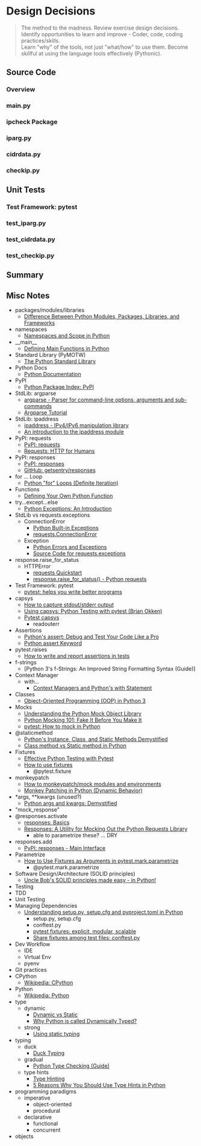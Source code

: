 # Design Decisions

> The method to the madness.  Review exercise design decisions.<br/>
> Identify opportunities to learn and improve - Coder, code, coding practices/skills.<br/>
> Learn "why" of the tools, not just "what/how" to use them.  Become skillful at using the language tools effectively (Pythonic).

## Source Code

### Overview

### main.py

### ipcheck Package

### iparg.py

### cidrdata.py

### checkip.py

## Unit Tests

### Test Framework: pytest

### test_iparg.py

### test_cidrdata.py

### test_checkip.py

## Summary

## Misc Notes

- packages/modules/libraries
  - [Difference Between Python Modules, Packages, Libraries, and Frameworks](https://learnpython.com/blog/python-modules-packages-libraries-frameworks/)
- namespaces
  - [Namespaces and Scope in Python](https://realpython.com/python-namespaces-scope/)
- \_\_main\_\_
  - [Defining Main Functions in Python](https://realpython.com/python-main-function/)
- Standard Library (PyMOTW)
  - [The Python Standard Library](https://docs.python.org/3.9/library/)
- Python Docs
  - [Python Documentation](https://docs.python.org/3.9/)
- PyPI
  - [Python Package Index: PyPI](https://pypi.org/)
- StdLib: argparse
  - [argparse - Parser for command-line options, arguments and sub-commands](https://docs.python.org/3.9/library/argparse.html)
  - [Argparse Tutorial](https://docs.python.org/3.9/howto/argparse.html#id1)
- StdLib: ipaddress
  - [ipaddress - IPv4/IPv6 manipulation library](https://docs.python.org/3.9/library/ipaddress.html)
  - [An introduction to the ipaddress module](https://docs.python.org/3.9/howto/ipaddress.html#ipaddress-howto)
- PyPI: requests
  - [PyPI: requests](https://pypi.org/project/requests/)
  - [Requests: HTTP for Humans](https://requests.readthedocs.io/en/latest/)
- PyPI: responses
  - [PyPI: responses](https://pypi.org/project/responses/)
  - [GitHub: getsentry/responses](https://github.com/getsentry/responses)
- for ... Loop
  - [Python "for" Loops (Definite Iteration)](https://realpython.com/python-for-loop/)
- Functions
  - [Defining Your Own Python Function](https://realpython.com/defining-your-own-python-function/)
- try...except...else
  - [Python Exceptions: An Introduction](https://realpython.com/python-exceptions/)
- StdLib vs requests.exceptions
  - ConnectionError
    - [Python Built-in Exceptions](https://realpython.com/python-exceptions/)
    - [requests.ConnectionError](https://requests.readthedocs.io/en/latest/api/#requests.ConnectionError)
  - Exception
    - [Python Errors and Exceptions](https://docs.python.org/3.9/tutorial/errors.html)
    - [Source Code for requests.exceptions](https://requests.readthedocs.io/en/latest/_modules/requests/exceptions/)
- response.raise_for_status
  - HTTPError
    - [requests Quickstart](https://requests.readthedocs.io/en/latest/user/quickstart/)
    - [response.raise_for_status() - Python requests](https://www.geeksforgeeks.org/response-raise_for_status-python-requests/)
- Test Framework: pytest
  - [pytest: helps you write better programs](https://docs.pytest.org/en/7.1.x/)
- capsys
  - [How to capture stdout/stderr output](https://docs.pytest.org/en/7.1.x/how-to/capture-stdout-stderr.html)
  - [Using capsys: Python Testing with pytest (Brian Okken)](https://medium.com/pragmatic-programmers/using-capsys-71b7f482d00a)
  - [Pytest capsys](https://waylonwalker.com/pytest-capsys/)
    - readouterr
- Assertions
  - [Python's assert: Debug and Test Your Code Like a Pro](https://realpython.com/python-assert-statement/)
  - [Python assert Keyword](https://www.w3schools.com/python/ref_keyword_assert.asp)
- pytest.raises
  - [How to write and report assertions in tests](https://docs.pytest.org/en/7.1.x/how-to/assert.html?highlight=assert)
- f-strings
  - [Python 3's f-Strings: An Improved String Formatting Syntax (Guide)]
- Context Manager
  - with...
    - [Context Managers and Python's with Statement](https://realpython.com/python-with-statement/)
- Classes
  - [Object-Oriented Programming (OOP) in Python 3](https://realpython.com/python3-object-oriented-programming/)
- Mocks
  - [Understanding the Python Mock Object Library](https://realpython.com/python-mock-library/)
  - [Python Mocking 101: Fake It Before You Make It](https://www.fugue.co/blog/2016-02-11-python-mocking-101)
  - [pytest: How to mock in Python](https://changhsinlee.com/pytest-mock/)
- @staticmethod
  - [Python's Instance, Class, and Static Methods Demystified](https://realpython.com/instance-class-and-static-methods-demystified/)
  - [Class method vs Static method in Python](https://www.geeksforgeeks.org/class-method-vs-static-method-python/)
- Fixtures
  - [Effective Python Testing with Pytest](https://realpython.com/pytest-python-testing/)
  - [How to use fixtures](https://docs.pytest.org/en/7.1.x/how-to/fixtures.html)
    - @pytest.fixture
- monkeypatch
  - [How to monkeypatch/mock modules and environments](https://docs.pytest.org/en/7.1.x/how-to/monkeypatch.html)
  - [Monkey Patching in Python (Dynamic Behavior)](https://www.geeksforgeeks.org/monkey-patching-in-python-dynamic-behavior/)
- *args, **kwargs (unused?)
  - [Python args and kwargs: Demystified](https://realpython.com/python-kwargs-and-args/)
- "mock_response"
- @responses.activate
  - [responses: Basics](https://github.com/getsentry/responses#basics)
  - [Responses: A Utility for Mocking Out the Python Requests Library](https://morioh.com/p/fbaf641a18c7)
    - able to parametrize these? ... DRY
- responses.add
  - [PyPI: responses - Main Interface](https://pypi.org/project/responses/#main-interface)
- Parametrize
  - [How to Use Fixtures as Arguments in pytest.mark.parametrize](https://miguendes.me/how-to-use-fixtures-as-arguments-in-pytestmarkparametrize)
    - @pytest.mark.parametrize
- Software Design/Architecture (SOLID principles)
  - [Uncle Bob's SOLID principles made easy - in Python!](https://www.youtube.com/watch?v=pTB30aXS77U)
- Testing
- TDD
- Unit Testing
- Managing Dependencies
  - [Understanding setup.py, setup.cfg and pyproject.toml in Python](https://ianhopkinson.org.uk/2022/02/understanding-setup-py-setup-cfg-and-pyproject-toml-in-python/)
    - setup.py, setup.cfg
    - conftest.py
    - [pytest fixtures: explicit, modular, scalable](https://docs.pytest.org/en/6.2.x/fixture.html)
    - [Share fixtures among test files: conftest.py](https://code-maven.com/slides/python/pytest-conftest)
- Dev Workflow
  - IDE
  - Virtual Env
  - pyenv
- Git practices
- CPython
  - [Wikipedia: CPython](https://en.wikipedia.org/wiki/CPython)
- Python
  - [Wikipedia: Python](https://en.wikipedia.org/wiki/Python_(programming_language))
- type
  - dynamic
    - [Dynamic vs Static](https://realpython.com/lessons/dynamic-vs-static/)
    - [Why Python is called Dynamically Typed?](https://www.geeksforgeeks.org/why-python-is-called-dynamically-typed/)
  - strong
    - [Using static typing](https://www.futurelearn.com/info/courses/python-in-hpc/0/steps/65121#:~:text=Python%20is%20both%20a%20strongly,is%20determined%20only%20during%20runtime.)
- typing
  - duck
    - [Duck Typing](https://realpython.com/lessons/duck-typing/)
  - gradual
    - [Python Type Checking (Guide)](https://realpython.com/python-type-checking/)
  - type hints
    - [Type Hinting](https://realpython.com/lessons/type-hinting/)
    - [5 Reasons Why You Should Use Type Hints in Python](https://www.youtube.com/watch?v=dgBCEB2jVU0)
- programming paradigms
  - imperative
    - object-oriented
    - procedural
  - declarative
    - functional
    - concurrent
- objects